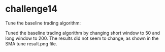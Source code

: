 # challenge14

Tune the baseline trading algorithm:



Tuned the baseline trading algorithm by changing short window to 50 and long window to 200.
The results did not seem to change, as shown in the SMA tune result.png file.
